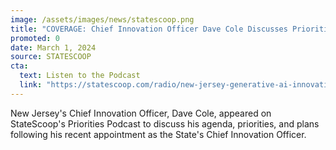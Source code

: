```yaml
---
image: /assets/images/news/statescoop.png
title: "COVERAGE: Chief Innovation Officer Dave Cole Discusses Priorities, Plans"
promoted: 0
date: March 1, 2024
source: STATESCOOP
cta:
  text: Listen to the Podcast
  link: "https://statescoop.com/radio/new-jersey-generative-ai-innovation-dave-cole/"
---
```


New Jersey's Chief Innovation Officer, Dave Cole, appeared on StateScoop's Priorities Podcast to discuss his agenda, priorities, and plans following his recent appointment as the State's Chief Innovation Officer.
